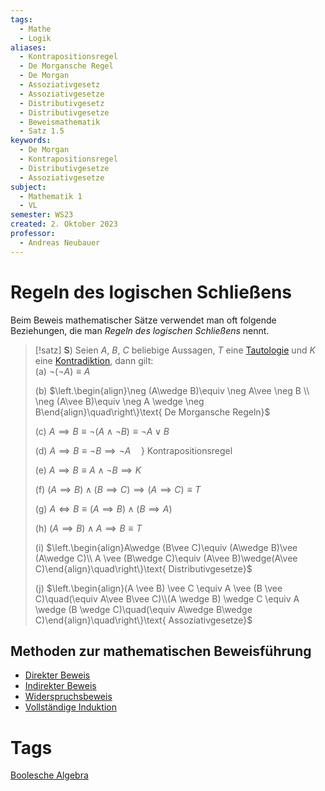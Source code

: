 ```yaml
---
tags:
  - Mathe
  - Logik
aliases:
  - Kontrapositionsregel
  - De Morgansche Regel
  - De Morgan
  - Assoziativgesetz
  - Assoziativgesetze
  - Distributivgesetz
  - Distributivgesetze
  - Beweismathematik
  - Satz 1.5
keywords:
  - De Morgan
  - Kontrapositionsregel
  - Distributivgesetze
  - Assoziativgesetze
subject:
  - Mathematik 1
  - VL
semester: WS23
created: 2. Oktober 2023
professor:
  - Andreas Neubauer
---
```

 

# Regeln des logischen Schließens

Beim Beweis mathematischer Sätze verwendet man oft folgende Beziehungen, die man *Regeln des logischen Schließens* nennt.

> [!satz] **S**) Seien $A$, $B$, $C$ beliebige Aussagen, $T$ eine [Tautologie](Aussagenlogik.md) und $K$ eine [Kontradiktion](Aussagenlogik.md), dann gilt:  
> (a) $\neg(\neg A)\equiv A$  
> 
> (b) $\left.\begin{align}\neg (A\wedge B)\equiv \neg A\vee \neg B \\ \neg (A\vee B)\equiv \neg A \wedge \neg B\end{align}\quad\right\}\text{ De Morgansche Regeln}$  
> 
> (c) $A\implies B\equiv\neg(A\wedge \neg B) \equiv\neg A\vee B$  
>
> (d) $A\implies B\equiv \neg B\implies \neg A\quad\}\text{ Kontrapositionsregel}$  
> 
> (e) $A\implies B\equiv A\wedge \neg B\implies K$  
> 
> (f) $(A\implies B)\wedge(B\implies C)\implies(A\implies C)\equiv T$  
> 
> (g) $A \iff B\equiv(A\implies B)\wedge(B\implies A)$  
> 
> (h) $(A\implies B)\wedge A\implies B\equiv T$
> 
> (i) $\left.\begin{align}A\wedge (B\vee C)\equiv (A\wedge B)\vee (A\wedge C)\\ A \vee (B\wedge C)\equiv (A\vee B)\wedge(A\vee C)\end{align}\quad\right\}\text{ Distributivgesetze}$
> 
> (j) $\left.\begin{align}(A \vee B) \vee C \equiv A \vee (B \vee C)\quad(\equiv A\vee B\vee C)\\(A \wedge B) \wedge C \equiv A \wedge (B \wedge C)\quad(\equiv A\wedge B\wedge C)\end{align}\quad\right\}\text{ Assoziativgesetze}$

## Methoden zur mathematischen Beweisführung

- [Direkter Beweis](Modus%20Ponens.md)
- [Indirekter Beweis](Indirekter%20Beweis.md)
- [Widerspruchsbeweis](Widerspruchsbeweis.md)
- [Vollständige Induktion](Induktionsbeweis.md)

# Tags

[Boolesche Algebra](../Algebra/Boolesche%20Algebra.md)